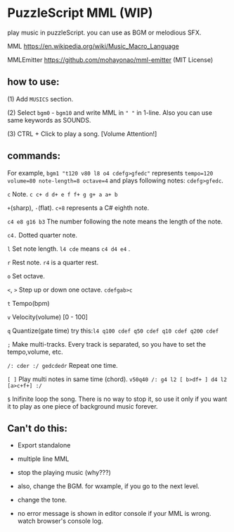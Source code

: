 # PuzzleScript MML (WIP)

play music in puzzleScript. you can use as BGM or melodious SFX.

MML https://en.wikipedia.org/wiki/Music_Macro_Language

MMLEmitter https://github.com/mohayonao/mml-emitter (MIT License)

## how to use:

(1) Add `MUSICS` section.

(2) Select `bgm0` - `bgm10` and write MML in `" "` in 1-line. Also you can use same keywords as SOUNDS.

(3) CTRL + Click to play a song. [Volume Attention!]

## commands:

For example, `bgm1 "t120 v80 l8 o4 cdefg>gfedc"` represents `tempo=120 volume=80 note-length=8 octave=4` and plays following notes: `cdefg>gfedc`.

`c` Note. `c c+ d d+ e f f+ g g+ a a+ b `

`+`(sharp), `-`(flat). `c+8` represents a C# eighth note.

`c4 e8 g16 b3` The number following the note means the length of the note. 

`c4.` Dotted quarter note.

`l` Set note length. `l4 cde` means `c4 d4 e4` .

`r` Rest note. `r4` is a quarter rest.

`o` Set octave.

`<`, `>` Step up or down one octave. `cdefgab>c`

`t` Tempo(bpm)

`v` Velocity(volume) [0 - 100]

`q` Quantize(gate time) try this:`l4 q100 cdef q50 cdef q10 cdef q200 cdef`

`;` Make multi-tracks. Every track is separated, so you have to set the tempo,volume, etc.

`/: cder :/ gedcdedr` Repeat one time.

`[ ]` Play multi notes in same time (chord). `v50q40 /: g4 l2 [ b>df+ ] d4 l2 [a>c+f+] :/`

`$` Inifinite loop the song. There is no way to stop it, so use it only if you want it to play as one piece of background music forever.


## Can't do this:
* Export standalone

* multiple line MML

* stop the playing music (why???)

* also, change the BGM. for wxample, if you go to the next level.

* change the tone.

* no error message is shown in editor console if your MML is wrong. watch browser's console log.